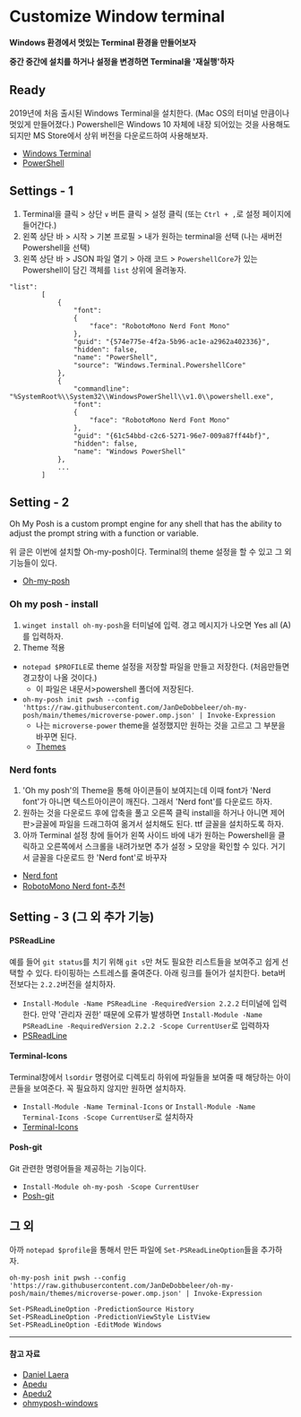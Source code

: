 # Customize Window terminal

**Windows 환경에서 멋있는 Terminal 환경을 만들어보자**

**중간 중간에 설치를 하거나 설정을 변경하면 Terminal을 '재실행'하자**

## Ready

2019년에 처음 출시된 Windows Terminal을 설치한다. (Mac OS의 터미널 만큼이나 멋있게 만들어졌다.)
Powershell은 Windows 10 자체에 내장 되어있는 것을 사용해도 되지만 MS Store에서 상위 버전을 다운로드하여 사용해보자.

- [Windows Terminal](https://apps.microsoft.com/store/detail/windows-terminal/9N0DX20HK701?hl=ko-kr&gl=KR)
- [PowerShell](https://www.microsoft.com/ko-kr/p/powershell/9mz1snwt0n5d?activetab=pivot:overviewtab)

## Settings - 1

1. Terminal을 클릭 > 상단 `∨` 버튼 클릭 > 설정 클릭 (또는 `Ctrl + ,`로 설정 페이지에 들어간다.)
2. 왼쪽 상단 바 > 시작 > 기본 프로필 > 내가 원하는 terminal을 선택 (나는 새버전 Powershell을 선택)
3. 왼쪽 상단 바 > JSON 파일 열기 > 아래 코드 > `PowershellCore`가 있는 Powershell이 담긴 객체를 `list` 상위에 올려놓자.

```
"list":
        [
            {
                "font":
                {
                    "face": "RobotoMono Nerd Font Mono"
                },
                "guid": "{574e775e-4f2a-5b96-ac1e-a2962a402336}",
                "hidden": false,
                "name": "PowerShell",
                "source": "Windows.Terminal.PowershellCore"
            },
            {
                "commandline": "%SystemRoot%\\System32\\WindowsPowerShell\\v1.0\\powershell.exe",
                "font":
                {
                    "face": "RobotoMono Nerd Font Mono"
                },
                "guid": "{61c54bbd-c2c6-5271-96e7-009a87ff44bf}",
                "hidden": false,
                "name": "Windows PowerShell"
            },
            ...
        ]
```

## Setting - 2

Oh My Posh is a custom prompt engine for any shell that has the ability to adjust the prompt string with a function or variable.

위 글은 이번에 설치할 Oh-my-posh이다. Terminal의 theme 설정을 할 수 있고 그 외 기능들이 있다.

- [Oh-my-posh](https://ohmyposh.dev/docs/installation/windows)

### Oh my posh - install

1. `winget install oh-my-posh`을 터미널에 입력. 경고 메시지가 나오면 Yes all (A)를 입력하자.
2. Theme 적용

- `notepad $PROFILE`로 theme 설정을 저장할 파일을 만들고 저장한다. (처음만들면 경고창이 나올 것이다.)
  - 이 파일은 내문서>powershell 폴더에 저장된다.
- `oh-my-posh init pwsh --config 'https://raw.githubusercontent.com/JanDeDobbeleer/oh-my-posh/main/themes/microverse-power.omp.json' | Invoke-Expression`
  - 나는 `microverse-power` theme을 설정했지만 원하는 것을 고르고 그 부분을 바꾸면 된다.
  - [Themes](https://ohmyposh.dev/docs/themes)

### Nerd fonts

1. 'Oh my posh'의 Theme을 통해 아이콘들이 보여지는데 이때 font가 'Nerd font'가 아니면 텍스트아이콘이 깨진다. 그래서 'Nerd font'를 다운로드 하자.
2. 원하는 것을 다운로드 후에 압축을 풀고 오른쪽 클릭 install을 하거나 아니면 제어판>글꼴에 파일을 드래그하여 옮겨서 설치해도 된다. ttf 글꼴을 설치하도록 하자.
3. 아까 Terminal 설정 창에 들어가 왼쪽 사이드 바에 내가 원하는 Powershell을 클릭하고 오른쪽에서 스크롤을 내려가보면 추가 설정 > 모양을 확인할 수 있다. 거기서 글꼴을 다운로드 한 'Nerd font'로 바꾸자

- [Nerd font](https://www.nerdfonts.com/font-downloads)
- [RobotoMono Nerd font-추천](https://www.programmingfonts.org/#roboto)

## Setting - 3 (그 외 추가 기능)

#### PSReadLine

예를 들어 `git status`를 치기 위해 `git s`만 쳐도 필요한 리스트들을 보여주고 쉽게 선택할 수 있다. 타이핑하는 스트레스를 줄여준다.
아래 링크를 들어가 설치한다. beta버전보다는 `2.2.2`버전을 설치하자.

- `Install-Module -Name PSReadLine -RequiredVersion 2.2.2` 터미널에 입력한다. 만약 '관리자 권한' 때문에 오류가 발생하면 `Install-Module -Name PSReadLine -RequiredVersion 2.2.2 -Scope CurrentUser`로 입력하자
- [PSReadLine](https://www.powershellgallery.com/packages/PSReadLine/2.2.2)

#### Terminal-Icons

Terminal창에서 `ls`or`dir` 명령어로 디렉토리 하위에 파일들을 보여줄 때 해당하는 아이콘들을 보여준다. 꼭 필요하지 않지만 원하면 설치하자.

- `Install-Module -Name Terminal-Icons` or `Install-Module -Name Terminal-Icons -Scope CurrentUser`로 설치하자
- [Terminal-Icons](https://www.powershellgallery.com/packages/Terminal-Icons/0.9.0)

#### Posh-git

Git 관련한 명령어들을 제공하는 기능이다.

- `Install-Module oh-my-posh -Scope CurrentUser`
- [Posh-git](https://www.powershellgallery.com/packages/posh-git/1.0.0)

## 그 외

아까 `notepad $profile`을 통해서 만든 파일에 `Set-PSReadLineOption`들을 추가하자.

```
oh-my-posh init pwsh --config 'https://raw.githubusercontent.com/JanDeDobbeleer/oh-my-posh/main/themes/microverse-power.omp.json' | Invoke-Expression

Set-PSReadLineOption -PredictionSource History
Set-PSReadLineOption -PredictionViewStyle ListView
Set-PSReadLineOption -EditMode Windows
```

---

#### 참고 자료

- [Daniel Laera](https://www.youtube.com/watch?v=TY_YKz1uvws)
- [Apedu](https://blog.apedu.co/how-to-customize-the-windows-terminal-modify-powershell-or-terminalor-cmd-or-posh-git-or-oh-my-posh)
- [Apedu2](https://www.youtube.com/watch?v=2VHNpA_7sHA)
- [ohmyposh-windows](https://docs.microsoft.com/ko-kr/windows/terminal/tutorials/custom-prompt-setup)
